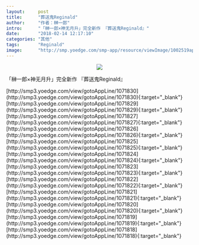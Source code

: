 ```yaml
---
layout:     post
title:      "葬送鬼Reginald"
author:     "作者：榊一郎"
intro:      "「榊一郎×神无月升」完全新作 『葬送鬼Reginald』"
date:       "2018-02-14 12:17:10"
categories: "其他"
tags:       "Reginald"
image:      "http://smp.yoedge.com/smp-app/resource/viewImage/1002519appline.png"
---
```

<div style="text-align: center">
<p><img src="http://smp.yoedge.com/smp-app/resource/viewImage/1002519appline.png"/></p>
</div>
<p class="post-meta">
<span>「榊一郎×神无月升」完全新作 『葬送鬼Reginald』</span>
</p>
[http://smp3.yoedge.com/view/gotoAppLine/1071830](http://smp3.yoedge.com/view/gotoAppLine/1071830){:target="_blank"}
[http://smp3.yoedge.com/view/gotoAppLine/1071829](http://smp3.yoedge.com/view/gotoAppLine/1071829){:target="_blank"}
[http://smp3.yoedge.com/view/gotoAppLine/1071827](http://smp3.yoedge.com/view/gotoAppLine/1071827){:target="_blank"}
[http://smp3.yoedge.com/view/gotoAppLine/1071826](http://smp3.yoedge.com/view/gotoAppLine/1071826){:target="_blank"}
[http://smp3.yoedge.com/view/gotoAppLine/1071825](http://smp3.yoedge.com/view/gotoAppLine/1071825){:target="_blank"}
[http://smp3.yoedge.com/view/gotoAppLine/1071824](http://smp3.yoedge.com/view/gotoAppLine/1071824){:target="_blank"}
[http://smp3.yoedge.com/view/gotoAppLine/1071823](http://smp3.yoedge.com/view/gotoAppLine/1071823){:target="_blank"}
[http://smp3.yoedge.com/view/gotoAppLine/1071822](http://smp3.yoedge.com/view/gotoAppLine/1071822){:target="_blank"}
[http://smp3.yoedge.com/view/gotoAppLine/1071821](http://smp3.yoedge.com/view/gotoAppLine/1071821){:target="_blank"}
[http://smp3.yoedge.com/view/gotoAppLine/1071820](http://smp3.yoedge.com/view/gotoAppLine/1071820){:target="_blank"}
[http://smp3.yoedge.com/view/gotoAppLine/1071819](http://smp3.yoedge.com/view/gotoAppLine/1071819){:target="_blank"}
[http://smp3.yoedge.com/view/gotoAppLine/1071818](http://smp3.yoedge.com/view/gotoAppLine/1071818){:target="_blank"}


